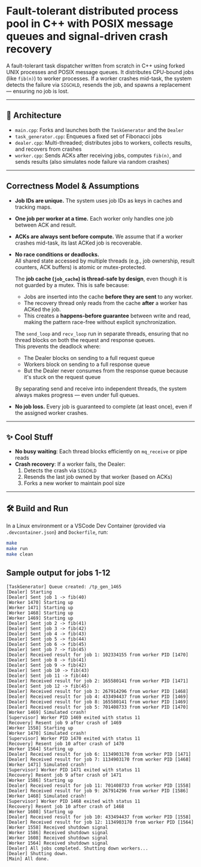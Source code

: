 # Fault-tolerant distributed process pool in C++ with POSIX message queues and signal-driven crash recovery

A fault-tolerant task dispatcher written from scratch in C++ using forked UNIX processes and POSIX message queues. It distributes CPU-bound jobs (like `fib(n)`) to worker processes. If a worker crashes mid-task, the system detects the failure via `SIGCHLD`, resends the job, and spawns a replacement — ensuring no job is lost.

---

## 🧱 Architecture

- `main.cpp`: Forks and launches both the `TaskGenerator` and the `Dealer`
- `task_generator.cpp`: Enqueues a fixed set of Fibonacci jobs
- `dealer.cpp`: Multi-threaded; distributes jobs to workers, collects results, and recovers from crashes
- `worker.cpp`: Sends ACKs after receiving jobs, computes `fib(n)`, and sends results (also simulates node failure via random crashes)

---

##  Correctness Model & Assumptions

- **Job IDs are unique.** The system uses job IDs as keys in caches and tracking maps.
- **One job per worker at a time.** Each worker only handles one job between ACK and result.
- **ACKs are always sent before compute.** We assume that if a worker crashes mid-task, its last ACKed job is recoverable.
- **No race conditions or deadlocks.**  
  All shared state accessed by multiple threads (e.g., job ownership, result counters, ACK buffers) is atomic or mutex-protected.

  The **job cache (`job_cache`) is thread-safe by design**, even though it is not guarded by a mutex. This is safe because:
  
  - Jobs are inserted into the cache **before they are sent** to any worker.
  - The recovery thread only reads from the cache **after** a worker has ACKed the job.
  - This creates a **happens-before guarantee** between write and read, making the pattern race-free without explicit synchronization.

  The `send_loop` and `recv_loop` run in separate threads, ensuring that no thread blocks on both the request and response queues.  
  This prevents the deadlock where:

  - The Dealer blocks on sending to a full request queue
  - Workers block on sending to a full response queue
  - But the Dealer never consumes from the response queue because it's stuck on the request queue

  By separating send and receive into independent threads, the system always makes progress — even under full queues.
- **No job loss.** Every job is guaranteed to complete (at least once), even if the assigned worker crashes.

---

## ✨ Cool Stuff

- **No busy waiting**: Each thread blocks efficiently on `mq_receive` or pipe reads
- **Crash recovery**: If a worker fails, the Dealer:
  1. Detects the crash via `SIGCHLD`
  2. Resends the last job owned by that worker (based on ACKs)
  3. Forks a new worker to maintain pool size

---

## 🛠️ Build and Run

In a Linux environment or a VSCode Dev Container (provided via `.devcontainer.json`) and `Dockerfile`, run:

```bash
make
make run
make clean
```

## Sample output for jobs 1-12
```
[TaskGenerator] Queue created: /tp_gen_1465
[Dealer] Starting
[Dealer] Sent job 1 -> fib(40)
[Worker 1470] Starting up
[Worker 1471] Starting up
[Worker 1468] Starting up
[Worker 1469] Starting up
[Dealer] Sent job 2 -> fib(41)
[Dealer] Sent job 3 -> fib(42)
[Dealer] Sent job 4 -> fib(43)
[Dealer] Sent job 5 -> fib(44)
[Dealer] Sent job 6 -> fib(45)
[Dealer] Sent job 7 -> fib(45)
[Dealer] Received result for job 1: 102334155 from worker PID [1470]
[Dealer] Sent job 8 -> fib(41)
[Dealer] Sent job 9 -> fib(42)
[Dealer] Sent job 10 -> fib(43)
[Dealer] Sent job 11 -> fib(44)
[Dealer] Received result for job 2: 165580141 from worker PID [1471]
[Dealer] Sent job 12 -> fib(45)
[Dealer] Received result for job 3: 267914296 from worker PID [1468]
[Dealer] Received result for job 4: 433494437 from worker PID [1469]
[Dealer] Received result for job 8: 165580141 from worker PID [1469]
[Dealer] Received result for job 5: 701408733 from worker PID [1470]
[Worker 1469] Simulated crash!
[Supervisor] Worker PID 1469 exited with status 11
[Recovery] Resent job 9 after crash of 1469
[Worker 1558] Starting up
[Worker 1470] Simulated crash!
[Supervisor] Worker PID 1470 exited with status 11
[Recovery] Resent job 10 after crash of 1470
[Worker 1564] Starting up
[Dealer] Received result for job 6: 1134903170 from worker PID [1471]
[Dealer] Received result for job 7: 1134903170 from worker PID [1468]
[Worker 1471] Simulated crash!
[Supervisor] Worker PID 1471 exited with status 11
[Recovery] Resent job 9 after crash of 1471
[Worker 1586] Starting up
[Dealer] Received result for job 11: 701408733 from worker PID [1558]
[Dealer] Received result for job 9: 267914296 from worker PID [1586]
[Worker 1468] Simulated crash!
[Supervisor] Worker PID 1468 exited with status 11
[Recovery] Resent job 10 after crash of 1468
[Worker 1608] Starting up
[Dealer] Received result for job 10: 433494437 from worker PID [1558]
[Dealer] Received result for job 12: 1134903170 from worker PID [1564]
[Worker 1558] Received shutdown signal
[Worker 1586] Received shutdown signal
[Worker 1608] Received shutdown signal
[Worker 1564] Received shutdown signal
[Dealer] All jobs completed. Shutting down workers...
[Dealer] Shutting down.
[Main] All done.
```
